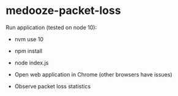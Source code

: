 # medooze-packet-loss

Run application (tested on node 10):
* nvm use 10
* npm install
* node index.js

* Open web application in Chrome (other browsers have issues)
* Observe packet loss statistics
